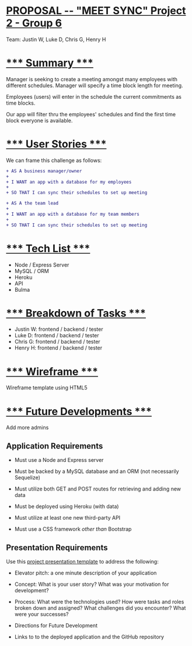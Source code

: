 
# [PROPOSAL -- "MEET SYNC" Project 2 - Group 6](https://placehold.it/15/1589F0/000000?text=+)


Team: Justin W, Luke D, Chris G, Henry H

# [*** Summary ***](https://placehold.it/15/1589F0/000000?text=+)

Manager is seeking to create a meeting amongst many employees with different schedules. Manager will specify a time block length for meeting. 

Employees (users) will enter in the schedule the current commitments as time blocks.

Our app will filter thru the employees' schedules and find the first time block everyone is available.


# [*** User Stories ***](https://placehold.it/15/1589F0/000000?text=+)

We can frame this challenge as follows:

```diff
+ AS A business manager/owner
+
+ I WANT an app with a database for my employees
+
+ SO THAT I can sync their schedules to set up meeting
```

```diff
+ AS A the team lead 
+ 
+ I WANT an app with a database for my team members
+
+ SO THAT I can sync their schedules to set up meeting
```

# [*** Tech List ***](https://placehold.it/15/1589F0/000000?text=+)

- Node / Express Server
- MySQL / ORM
- Heroku
- API
- Bulma

# [*** Breakdown of Tasks ***](https://placehold.it/15/1589F0/000000?text=+)

- Justin W: frontend / backend / tester
- Luke D: frontend / backend / tester
- Chris G: frontend / backend / tester
- Henry H: frontend / backend / tester

# [*** Wireframe ***](https://placehold.it/15/1589F0/000000?text=+)

Wireframe template using HTML5

# [*** Future Developments ***](https://placehold.it/15/1589F0/000000?text=+)

Add more admins






## Application Requirements

* Must use a Node and Express server

* Must be backed by a MySQL database and an ORM (not necessarily Sequelize)

* Must utilize both GET and POST routes for retrieving and adding new data

* Must be deployed using Heroku (with data)

* Must utilize at least one new third-party API

* Must use a CSS framework _other than_ Bootstrap


## Presentation Requirements

Use this [project presentation template](https://docs.google.com/presentation/d/1_u8TKy5zW5UlrVQVnyDEZ0unGI2tjQPDEpA0FNuBKAw/edit?usp=sharing) to address the following: 

* Elevator pitch: a one minute description of your application

* Concept: What is your user story? What was your motivation for development?

* Process: What were the technologies used? How were tasks and roles broken down and assigned? What challenges did you encounter? What were your successes?

* Directions for Future Development

* Links to to the deployed application and the GitHub repository
